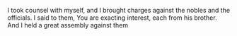 I took counsel with myself, and I brought charges against the nobles and the officials. I said to them, You are exacting interest, each from his brother. And I held a great assembly against them
